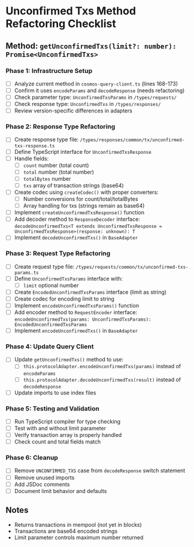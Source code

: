 # Unconfirmed Txs Method Refactoring Checklist

## Method: `getUnconfirmedTxs(limit?: number): Promise<UnconfirmedTxs>`

### Phase 1: Infrastructure Setup
- [ ] Analyze current method in `cosmos-query-client.ts` (lines 168-173)
- [ ] Confirm it uses `encodeParams` and `decodeResponse` (needs refactoring)
- [ ] Check parameter type: `UnconfirmedTxsParams` in `/types/requests/`
- [ ] Check response type: `UnconfirmedTxs` in `/types/responses/`
- [ ] Review version-specific differences in adapters

### Phase 2: Response Type Refactoring
- [ ] Create response type file: `/types/responses/common/tx/unconfirmed-txs-response.ts`
- [ ] Define TypeScript interface for `UnconfirmedTxsResponse`
- [ ] Handle fields:
  - [ ] `count` number (total count)
  - [ ] `total` number (total number)
  - [ ] `totalBytes` number
  - [ ] `txs` array of transaction strings (base64)
- [ ] Create codec using `createCodec()` with proper converters:
  - [ ] Number conversions for count/total/totalBytes
  - [ ] Array handling for txs (strings remain as base64)
- [ ] Implement `createUnconfirmedTxsResponse()` function
- [ ] Add decoder method to `ResponseDecoder` interface: `decodeUnconfirmedTxs<T extends UnconfirmedTxsResponse = UnconfirmedTxsResponse>(response: unknown): T`
- [ ] Implement `decodeUnconfirmedTxs()` in `BaseAdapter`

### Phase 3: Request Type Refactoring
- [ ] Create request type file: `/types/requests/common/tx/unconfirmed-txs-params.ts`
- [ ] Define `UnconfirmedTxsParams` interface with:
  - [ ] `limit` optional number
- [ ] Create `EncodedUnconfirmedTxsParams` interface (limit as string)
- [ ] Create codec for encoding limit to string
- [ ] Implement `encodeUnconfirmedTxsParams()` function
- [ ] Add encoder method to `RequestEncoder` interface: `encodeUnconfirmedTxs(params: UnconfirmedTxsParams): EncodedUnconfirmedTxsParams`
- [ ] Implement `encodeUnconfirmedTxs()` in `BaseAdapter`

### Phase 4: Update Query Client
- [ ] Update `getUnconfirmedTxs()` method to use:
  - [ ] `this.protocolAdapter.encodeUnconfirmedTxs(params)` instead of `encodeParams`
  - [ ] `this.protocolAdapter.decodeUnconfirmedTxs(result)` instead of `decodeResponse`
- [ ] Update imports to use index files

### Phase 5: Testing and Validation
- [ ] Run TypeScript compiler for type checking
- [ ] Test with and without limit parameter
- [ ] Verify transaction array is properly handled
- [ ] Check count and total fields match

### Phase 6: Cleanup
- [ ] Remove `UNCONFIRMED_TXS` case from `decodeResponse` switch statement
- [ ] Remove unused imports
- [ ] Add JSDoc comments
- [ ] Document limit behavior and defaults

## Notes
- Returns transactions in mempool (not yet in blocks)
- Transactions are base64 encoded strings
- Limit parameter controls maximum number returned